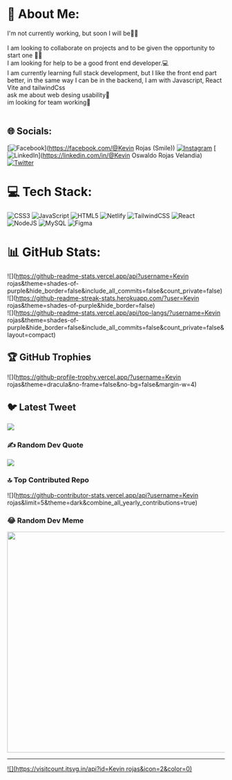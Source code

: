# 💫 About Me:
I'm not currently working, but soon I will be✍🏻<br><br>I am looking to collaborate on projects and to be given the opportunity to start one 👋🏻<br>I am looking for help to be a good front end developer.💻<br>I am currently learning full stack development, but I like the front end part better, in the same way I can be in the backend, I am with Javascript, React Vite and tailwindCss<br>ask me about web desing usability🤖<br>im looking for team working🤝<br><br>


## 🌐 Socials:
[![Facebook](https://img.shields.io/badge/Facebook-%231877F2.svg?logo=Facebook&logoColor=white)](https://facebook.com/@Kevin Rojas (Smile)) [![Instagram](https://img.shields.io/badge/Instagram-%23E4405F.svg?logo=Instagram&logoColor=white)](https://instagram.com/@kevinrojasxd) [![LinkedIn](https://img.shields.io/badge/LinkedIn-%230077B5.svg?logo=linkedin&logoColor=white)](https://linkedin.com/in/@Kevin Oswaldo Rojas Velandia) [![Twitter](https://img.shields.io/badge/Twitter-%231DA1F2.svg?logo=Twitter&logoColor=white)](https://twitter.com/@kevinroj326) 

# 💻 Tech Stack:
![CSS3](https://img.shields.io/badge/css3-%231572B6.svg?style=for-the-badge&logo=css3&logoColor=white) ![JavaScript](https://img.shields.io/badge/javascript-%23323330.svg?style=for-the-badge&logo=javascript&logoColor=%23F7DF1E) ![HTML5](https://img.shields.io/badge/html5-%23E34F26.svg?style=for-the-badge&logo=html5&logoColor=white) ![Netlify](https://img.shields.io/badge/netlify-%23000000.svg?style=for-the-badge&logo=netlify&logoColor=#00C7B7) ![TailwindCSS](https://img.shields.io/badge/tailwindcss-%2338B2AC.svg?style=for-the-badge&logo=tailwind-css&logoColor=white) ![React](https://img.shields.io/badge/react-%2320232a.svg?style=for-the-badge&logo=react&logoColor=%2361DAFB) ![NodeJS](https://img.shields.io/badge/node.js-6DA55F?style=for-the-badge&logo=node.js&logoColor=white) ![MySQL](https://img.shields.io/badge/mysql-%2300f.svg?style=for-the-badge&logo=mysql&logoColor=white) 	![Figma](https://img.shields.io/badge/figma-%23F24E1E.svg?style=for-the-badge&logo=figma&logoColor=white)
# 📊 GitHub Stats:
![](https://github-readme-stats.vercel.app/api?username=Kevin rojas&theme=shades-of-purple&hide_border=false&include_all_commits=false&count_private=false)<br/>
![](https://github-readme-streak-stats.herokuapp.com/?user=Kevin rojas&theme=shades-of-purple&hide_border=false)<br/>
![](https://github-readme-stats.vercel.app/api/top-langs/?username=Kevin rojas&theme=shades-of-purple&hide_border=false&include_all_commits=false&count_private=false&layout=compact)

## 🏆 GitHub Trophies
![](https://github-profile-trophy.vercel.app/?username=Kevin rojas&theme=dracula&no-frame=false&no-bg=false&margin-w=4)

## 🐦 Latest Tweet
[![](https://gtce.itsvg.in/api?username=@kevinroj326)](https://github.com/VishwaGauravIn/github-twitter-card-embed)

### ✍️ Random Dev Quote
![](https://quotes-github-readme.vercel.app/api?type=horizontal&theme=radical)

### 🔝 Top Contributed Repo
![](https://github-contributor-stats.vercel.app/api?username=Kevin rojas&limit=5&theme=dark&combine_all_yearly_contributions=true)

### 😂 Random Dev Meme
<img src="https://rm.up.railway.app/" width="512px"/>

---
[![](https://visitcount.itsvg.in/api?id=Kevin rojas&icon=2&color=0)](https://visitcount.itsvg.in)

<!-- Proudly created with GPRM ( https://gprm.itsvg.in ) -->
